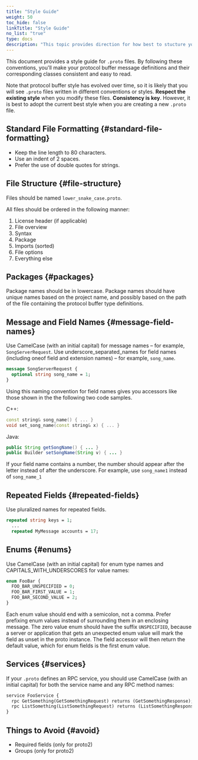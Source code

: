 ```yaml
---
title: "Style Guide"
weight: 50
toc_hide: false
linkTitle: "Style Guide"
no_list: "true"
type: docs
description: "This topic provides direction for how best to stucture your proto definitions."
---
```


This document provides a style guide for `.proto` files. By following these
conventions, you'll make your protocol buffer message definitions and their
corresponding classes consistent and easy to read.

Note that protocol buffer style has evolved over time, so it is likely that you
will see `.proto` files written in different conventions or styles. **Respect
the existing style** when you modify these files. **Consistency is key**.
However, it is best to adopt the current best style when you are creating a new
`.proto` file.

## Standard File Formatting {#standard-file-formatting}

*   Keep the line length to 80 characters.
*   Use an indent of 2 spaces.
*   Prefer the use of double quotes for strings.

## File Structure {#file-structure}

Files should be named `lower_snake_case.proto`.

All files should be ordered in the following manner:

1.  License header (if applicable)
1.  File overview
1.  Syntax
1.  Package
1.  Imports (sorted)
1.  File options
1.  Everything else

## Packages {#packages}

Package names should be in lowercase. Package names should have unique names
based on the project name, and possibly based on the path of the file containing
the protocol buffer type definitions.

## Message and Field Names {#message-field-names}

Use CamelCase (with an initial capital) for message names – for example,
`SongServerRequest`. Use underscore_separated_names for field names (including
oneof field and extension names) – for example, `song_name`.

```proto
message SongServerRequest {
  optional string song_name = 1;
}
```

Using this naming convention for field names gives you accessors like those
shown in the the following two code samples.

C++:

```cpp
const string& song_name() { ... }
void set_song_name(const string& x) { ... }
```

Java:

```java
public String getSongName() { ... }
public Builder setSongName(String v) { ... }
```

If your field name contains a number, the number should appear after the letter
instead of after the underscore. For example, use `song_name1` instead of
`song_name_1`

## Repeated Fields {#repeated-fields}

Use pluralized names for repeated fields.

```proto
repeated string keys = 1;
  ...
  repeated MyMessage accounts = 17;
```

## Enums {#enums}

Use CamelCase (with an initial capital) for enum type names and
CAPITALS_WITH_UNDERSCORES for value names:

```proto
enum FooBar {
  FOO_BAR_UNSPECIFIED = 0;
  FOO_BAR_FIRST_VALUE = 1;
  FOO_BAR_SECOND_VALUE = 2;
}
```

Each enum value should end with a semicolon, not a comma. Prefer prefixing enum
values instead of surrounding them in an enclosing message. The zero value enum
should have the suffix `UNSPECIFIED`, because a server or application that gets
an unexpected enum value will mark the field as unset in the proto instance. The
field accessor will then return the default value, which for enum fields is the
first enum value.

## Services {#services}

If your `.proto` defines an RPC service, you should use CamelCase (with an
initial capital) for both the service name and any RPC method names:

```proto
service FooService {
  rpc GetSomething(GetSomethingRequest) returns (GetSomethingResponse);
  rpc ListSomething(ListSomethingRequest) returns (ListSomethingResponse);
}
```

## Things to Avoid {#avoid}

*   Required fields (only for proto2)
*   Groups (only for proto2)
